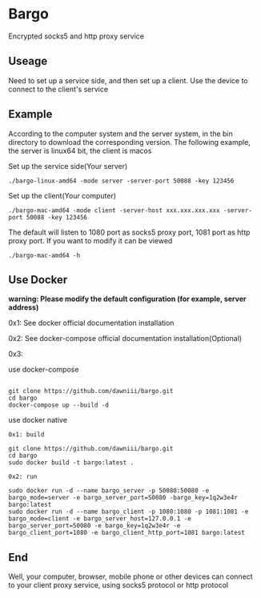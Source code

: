 # Bargo

Encrypted socks5 and http proxy service

## Useage

Need to set up a service side, and then set up a client. Use the device to connect to the client's service

## Example

According to the computer system and the server system, in the bin directory to download the corresponding version. The following example, the server is linux64 bit, the client is macos

Set up the service side(Your server)

    ./bargo-linux-amd64 -mode server -server-port 50088 -key 123456
    
Set up the client(Your computer)

    ./bargo-mac-amd64 -mode client -server-host xxx.xxx.xxx.xxx -server-port 50088 -key 123456
    
The default will listen to 1080 port as socks5 proxy port, 1081 port as http proxy port. If you want to modify it can be viewed

    ./bargo-mac-amd64 -h

## Use Docker

**warning: Please modify the default configuration (for example, server address)**


0x1: See docker official documentation installation

0x2: See docker-compose official documentation installation(Optional)

0x3:

use docker-compose

```

git clone https://github.com/dawniii/bargo.git
cd bargo
docker-compose up --build -d

```

use docker native

```
0x1: build

git clone https://github.com/dawniii/bargo.git
cd bargo
sudo docker build -t bargo:latest .

0x2: run

sudo docker run -d --name bargo_server -p 50080:50080 -e bargo_mode=server -e bargo_server_port=50080 -bargo_key=1q2w3e4r bargo:latest
sudo docker run -d --name bargo_client -p 1080:1080 -p 1081:1081 -e bargo_mode=client -e bargo_server_host=127.0.0.1 -e bargo_server_port=50080 -e bargo_key=1q2w3e4r -e bargo_client_port=1080 -e bargo_client_http_port=1081 bargo:latest
```
## End

Well, your computer, browser, mobile phone or other devices can connect to your client proxy service, using socks5 protocol or http protocol
